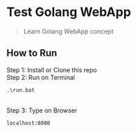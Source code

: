 # Test Golang WebApp
> Learn Golang  WebApp concept

## How to Run
Step 1: Install or Clone this repo
</br>
Step 2: Run on Terminal

    .\run.bat
    
</br>
Step 3: Type on Browser

    localhost:8080

